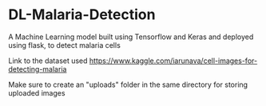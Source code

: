 # DL-Malaria-Detection
A Machine Learning model built using Tensorflow and Keras and deployed using flask, to detect malaria cells

Link to the dataset used https://www.kaggle.com/iarunava/cell-images-for-detecting-malaria

Make sure to create an "uploads" folder in the same directory for storing uploaded images
